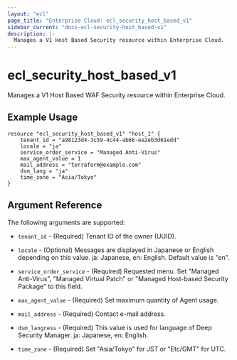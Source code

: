 ```yaml
---
layout: "ecl"
page_title: "Enterprise Cloud: ecl_security_host_based_v1"
sidebar_current: "docs-ecl-security-host_based-v1"
description: |-
  Manages a V1 Host Based Security resource within Enterprise Cloud.
---
```


# ecl\_security\_host\_based\_v1

Manages a V1 Host Based WAF Security resource within Enterprise Cloud.

## Example Usage


```hcl
resource "ecl_security_host_based_v1" "host_1" {
	tenant_id = "a98123d4-3c59-4c44-ab66-ee2eb3d61edd"
	locale = "ja"
	service_order_service = "Managed Anti-Virus"
	max_agent_value = 1
	mail_address = "terraform@example.com"
	dsm_lang = "ja"
	time_zone = "Asia/Tokyo"
}
```

## Argument Reference

The following arguments are supported:

* `tenant_id` - (Required) Tenant ID of the owner (UUID).

* `locale` - (Optional) Messages are displayed in Japanese or English 
  depending on this value. ja: Japanese, en: English. Default value is "en".

* `service_order_service` - (Required) 
  Requested menu. Set "Managed Anti-Virus", "Managed Virtual Patch" 
  or "Managed Host-based Security Package" to this field.

* `max_agent_value` - (Required) Set maximum quantity of Agent usage.

* `mail_address` - (Required) Contact e-mail address.

* `dsm_langress` - (Required)
  This value is used for language of Deep Security Manager. ja: Japanese, en: English.

* `time_zone` - (Required) Set "Asia/Tokyo" for JST or "Etc/GMT" for UTC.

